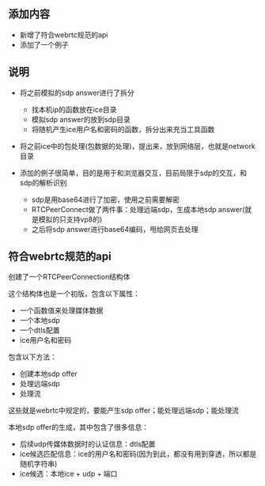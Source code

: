 ## 添加内容

- 新增了符合webrtc规范的api
- 添加了一个例子

## 说明

- 将之前模拟的sdp answer进行了拆分
    - 找本机ip的函数放在ice目录
    - 模拟sdp answer的放到sdp目录
    - 将随机产生ice用户名和密码的函数，拆分出来充当工具函数
- 将之前ice中的包处理(包数据的处理)，提出来，放到网络层，也就是network目录

- 添加的例子很简单，目的是用于和浏览器交互，目前局限于sdp的交互，和sdp的解析识别
    - sdp是用base64进行了加密，使用之前需要解密
    - RTCPeerConnect做了两件事：处理远端sdp，生成本地sdp answer(就是模拟的只支持vp8的)
    - 之后将sdp answer进行base64编码，甩给网页去处理

## 符合webrtc规范的api

创建了一个RTCPeerConnection结构体

这个结构体也是一个初版，包含以下属性：
- 一个函数值来处理媒体数据
- 一个本地sdp
- 一个dtls配置
- ice用户名和密码

包含以下方法：
- 创建本地sdp offer
- 处理远端sdp
- 处理流

这些就是webrtc中规定的，要能产生sdp offer；能处理远端sdp；能处理流

本地sdp offer的生成，其中包含了很多信息：
- 后续udp传媒体数据时的认证信息：dtls配置
- ice候选匹配信息：ice的用户名和密码(因为到此，都没有用到穿透，所以都是随机字符串)
- ice候选：本地ice + udp + 端口
